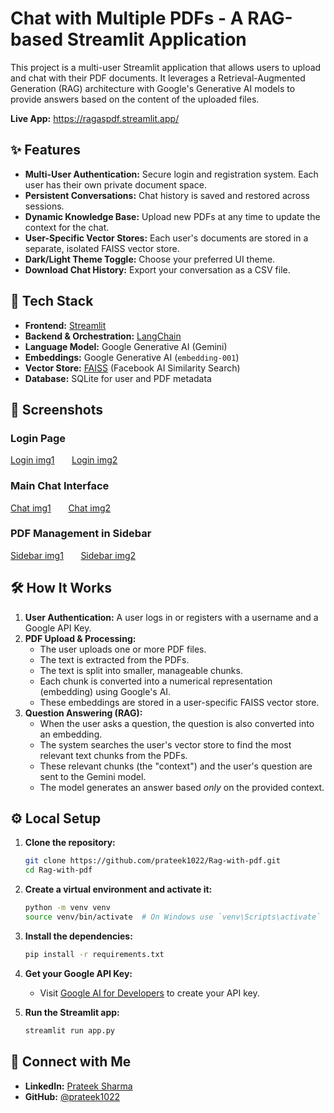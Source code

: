 # Chat with Multiple PDFs - A RAG-based Streamlit Application

This project is a multi-user Streamlit application that allows users to upload and chat with their PDF documents. It leverages a Retrieval-Augmented Generation (RAG) architecture with Google's Generative AI models to provide answers based on the content of the uploaded files.

**Live App:** https://ragaspdf.streamlit.app/

## ✨ Features

-   **Multi-User Authentication:** Secure login and registration system. Each user has their own private document space.
-   **Persistent Conversations:** Chat history is saved and restored across sessions.
-   **Dynamic Knowledge Base:** Upload new PDFs at any time to update the context for the chat.
-   **User-Specific Vector Stores:** Each user's documents are stored in a separate, isolated FAISS vector store.
-   **Dark/Light Theme Toggle:** Choose your preferred UI theme.
-   **Download Chat History:** Export your conversation as a CSV file.

## 🚀 Tech Stack

-   **Frontend:** [Streamlit](https://streamlit.io/)
-   **Backend & Orchestration:** [LangChain](https://www.langchain.com/)
-   **Language Model:** Google Generative AI (Gemini)
-   **Embeddings:** Google Generative AI (`embedding-001`)
-   **Vector Store:** [FAISS](https://github.com/facebookresearch/faiss) (Facebook AI Similarity Search)
-   **Database:** SQLite for user and PDF metadata

## 📸 Screenshots
### Login Page
[Login img1](./screenshots/screenshot-1.png) &nbsp; &nbsp; &nbsp; [Login img2](./screenshots/screenshot-6.png)



### Main Chat Interface
[Chat img1](./screenshots/screenshot-3.png) &nbsp; &nbsp; &nbsp; [Chat img2](./screenshots/screenshot-2.png)

### PDF Management in Sidebar
[Sidebar img1](./screenshots/screenshot-4.png) &nbsp; &nbsp; &nbsp; [Sidebar img2](./screenshots/screenshot-5.png)

## 🛠️ How It Works

1.  **User Authentication:** A user logs in or registers with a username and a Google API Key.
2.  **PDF Upload & Processing:**
    *   The user uploads one or more PDF files.
    *   The text is extracted from the PDFs.
    *   The text is split into smaller, manageable chunks.
    *   Each chunk is converted into a numerical representation (embedding) using Google's AI.
    *   These embeddings are stored in a user-specific FAISS vector store.
3.  **Question Answering (RAG):**
    *   When the user asks a question, the question is also converted into an embedding.
    *   The system searches the user's vector store to find the most relevant text chunks from the PDFs.
    *   These relevant chunks (the "context") and the user's question are sent to the Gemini model.
    *   The model generates an answer based *only* on the provided context.

## ⚙️ Local Setup

1.  **Clone the repository:**
    ```bash
    git clone https://github.com/prateek1022/Rag-with-pdf.git
    cd Rag-with-pdf
    ```

2.  **Create a virtual environment and activate it:**
    ```bash
    python -m venv venv
    source venv/bin/activate  # On Windows use `venv\Scripts\activate`
    ```

3.  **Install the dependencies:**
    ```bash
    pip install -r requirements.txt
    ```

4.  **Get your Google API Key:**
    *   Visit [Google AI for Developers](https://ai.google.dev/) to create your API key.

5.  **Run the Streamlit app:**
    ```bash
    streamlit run app.py
    ```

## 🔗 Connect with Me

-   **LinkedIn:** [Prateek Sharma](https://www.linkedin.com/in/prateek1022/)
-   **GitHub:** [@prateek1022](https://github.com/prateek1022)
